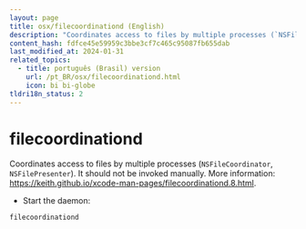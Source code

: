 ```yaml
---
layout: page
title: osx/filecoordinationd (English)
description: "Coordinates access to files by multiple processes (`NSFileCoordinator`, `NSFilePresenter`)."
content_hash: fdfce45e59959c3bbe3cf7c465c95087fb655dab
last_modified_at: 2024-01-31
related_topics:
  - title: português (Brasil) version
    url: /pt_BR/osx/filecoordinationd.html
    icon: bi bi-globe
tldri18n_status: 2
---
```

# filecoordinationd

Coordinates access to files by multiple processes (`NSFileCoordinator`, `NSFilePresenter`).
It should not be invoked manually.
More information: <https://keith.github.io/xcode-man-pages/filecoordinationd.8.html>.

- Start the daemon:

`filecoordinationd`
